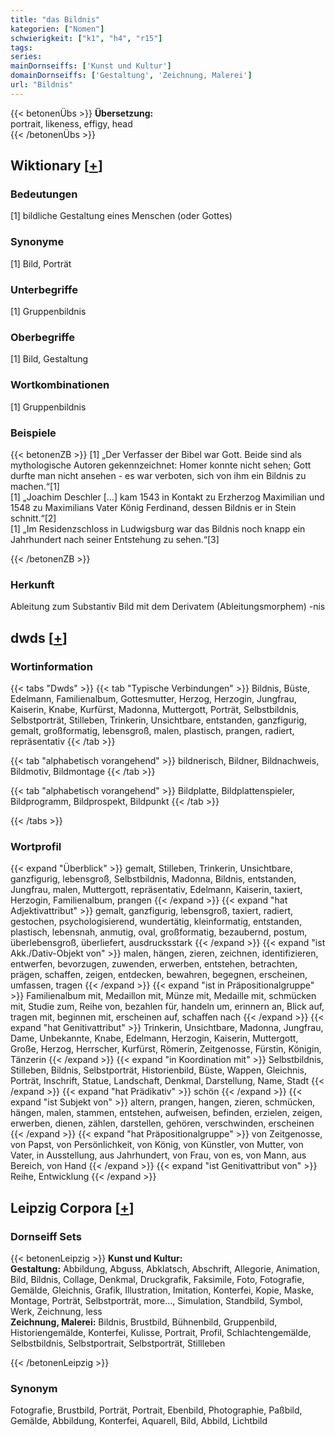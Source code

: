 ```yaml
---
title: "das Bildnis"
kategorien: ["Nomen"]
schwierigkeit: ["k1", "h4", "r15"]
tags:
series:
mainDornseiffs: ['Kunst und Kultur']
domainDornseiffs: ['Gestaltung', 'Zeichnung, Malerei']
url: "Bildnis"
---
```


{{< betonenÜbs >}}
**Übersetzung:**  
portrait, likeness, effigy, head  
{{< /betonenÜbs >}}

## Wiktionary [[+](https://de.wiktionary.org/wiki/Bildnis)]

### Bedeutungen
[1] bildliche Gestaltung eines Menschen (oder Gottes)  

### Synonyme
[1] Bild, Porträt  

### Unterbegriffe
[1] Gruppenbildnis  

### Oberbegriffe
[1] Bild, Gestaltung  

### Wortkombinationen
[1] Gruppenbildnis  

### Beispiele
{{< betonenZB >}}
[1] „Der Verfasser der Bibel war Gott. Beide sind als mythologische Autoren gekennzeichnet: Homer konnte nicht sehen; Gott durfte man nicht ansehen - es war verboten, sich von ihm ein Bildnis zu machen.“[1]  
[1] „Joachim Deschler […] kam 1543 in Kontakt zu Erzherzog Maximilian und 1548 zu Maximilians Vater König Ferdinand, dessen Bildnis er in Stein schnitt.“[2]  
[1] „Im Residenzschloss in Ludwigsburg war das Bildnis noch knapp ein Jahrhundert nach seiner Entstehung zu sehen.“[3]  

{{< /betonenZB >}}
### Herkunft
Ableitung zum Substantiv Bild mit dem Derivatem (Ableitungsmorphem) -nis  



## dwds [[+](https://www.dwds.de/wb/Bildnis)]

### Wortinformation
{{< tabs "Dwds" >}}
{{< tab "Typische Verbindungen" >}}
Bildnis, Büste, Edelmann, Familienalbum, Gottesmutter, Herzog, Herzogin, Jungfrau, Kaiserin, Knabe, Kurfürst, Madonna, Muttergott, Porträt, Selbstbildnis, Selbstporträt, Stilleben, Trinkerin, Unsichtbare, entstanden, ganzfigurig, gemalt, großformatig, lebensgroß, malen, plastisch, prangen, radiert, repräsentativ
{{< /tab >}}

{{< tab "alphabetisch vorangehend" >}}
bildnerisch, Bildner, Bildnachweis, Bildmotiv, Bildmontage
{{< /tab >}}

{{< tab "alphabetisch vorangehend" >}}
Bildplatte, Bildplattenspieler, Bildprogramm, Bildprospekt, Bildpunkt
{{< /tab >}}

{{< /tabs >}}

### Wortprofil
{{< expand "Überblick" >}} gemalt, Stilleben, Trinkerin, Unsichtbare, ganzfigurig, lebensgroß, Selbstbildnis, Madonna, Bildnis, entstanden, Jungfrau, malen, Muttergott, repräsentativ, Edelmann, Kaiserin, taxiert, Herzogin, Familienalbum, prangen {{< /expand >}}
{{< expand "hat Adjektivattribut" >}} gemalt, ganzfigurig, lebensgroß, taxiert, radiert, gestochen, psychologisierend, wundertätig, kleinformatig, entstanden, plastisch, lebensnah, anmutig, oval, großformatig, bezaubernd, postum, überlebensgroß, überliefert, ausdrucksstark {{< /expand >}}
{{< expand "ist Akk./Dativ-Objekt von" >}} malen, hängen, zieren, zeichnen, identifizieren, entwerfen, bevorzugen, zuwenden, erwerben, entstehen, betrachten, prägen, schaffen, zeigen, entdecken, bewahren, begegnen, erscheinen, umfassen, tragen {{< /expand >}}
{{< expand "ist in Präpositionalgruppe" >}} Familienalbum mit, Medaillon mit, Münze mit, Medaille mit, schmücken mit, Studie zum, Reihe von, bezahlen für, handeln um, erinnern an, Blick auf, tragen mit, beginnen mit, erscheinen auf, schaffen nach {{< /expand >}}
{{< expand "hat Genitivattribut" >}} Trinkerin, Unsichtbare, Madonna, Jungfrau, Dame, Unbekannte, Knabe, Edelmann, Herzogin, Kaiserin, Muttergott, Große, Herzog, Herrscher, Kurfürst, Römerin, Zeitgenosse, Fürstin, Königin, Tänzerin {{< /expand >}}
{{< expand "in Koordination mit" >}} Selbstbildnis, Stilleben, Bildnis, Selbstporträt, Historienbild, Büste, Wappen, Gleichnis, Porträt, Inschrift, Statue, Landschaft, Denkmal, Darstellung, Name, Stadt {{< /expand >}}
{{< expand "hat Prädikativ" >}} schön {{< /expand >}}
{{< expand "ist Subjekt von" >}} altern, prangen, hangen, zieren, schmücken, hängen, malen, stammen, entstehen, aufweisen, befinden, erzielen, zeigen, erwerben, dienen, zählen, darstellen, gehören, verschwinden, erscheinen {{< /expand >}}
{{< expand "hat Präpositionalgruppe" >}} von Zeitgenosse, von Papst, von Persönlichkeit, von König, von Künstler, von Mutter, von Vater, in Ausstellung, aus Jahrhundert, von Frau, von es, von Mann, aus Bereich, von Hand {{< /expand >}}
{{< expand "ist Genitivattribut von" >}} Reihe, Entwicklung {{< /expand >}}

## Leipzig Corpora [[+](https://corpora.uni-leipzig.de/en/res?word=Bildnis&corpusId=deu_newscrawl-public_2018)]

### Dornseiff Sets
{{< betonenLeipzig >}}
**Kunst und Kultur:**  
**Gestaltung:** Abbildung, Abguss, Abklatsch, Abschrift, Allegorie, Animation, Bild, Bildnis, Collage, Denkmal, Druckgrafik, Faksimile, Foto, Fotografie, Gemälde, Gleichnis, Grafik, Illustration, Imitation, Konterfei, Kopie, Maske, Montage, Porträt, Selbstporträt, more..., Simulation, Standbild, Symbol, Werk, Zeichnung, less  
**Zeichnung, Malerei:** Bildnis, Brustbild, Bühnenbild, Gruppenbild, Historiengemälde, Konterfei, Kulisse, Portrait, Profil, Schlachtengemälde, Selbstbildnis, Selbstportrait, Selbstporträt, Stillleben  

{{< /betonenLeipzig >}}

### Synonym
Fotografie, Brustbild, Porträt, Portrait, Ebenbild, Photographie, Paßbild, Gemälde, Abbildung, Konterfei, Aquarell, Bild, Abbild, Lichtbild

